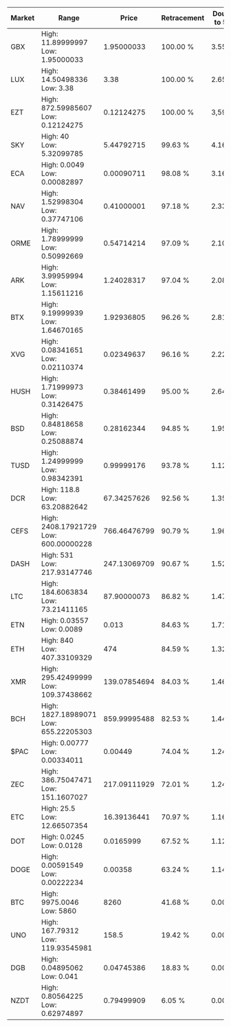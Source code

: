 | Market | Range | Price| Retracement | Doubles to 50% |
| --- | --- | --- | --- | --- |
| GBX | High: 11.89999997<br />Low: 1.95000033 | 1.95000033 | 100.00 % | 3.55 |
| LUX | High: 14.50498336<br />Low: 3.38 | 3.38 | 100.00 % | 2.65 |
| EZT | High: 872.59985607<br />Low: 0.12124275 | 0.12124275 | 100.00 % | 3,599.07 |
| SKY | High: 40<br />Low: 5.32099785 | 5.44792715 | 99.63 % | 4.16 |
| ECA | High: 0.0049<br />Low: 0.00082897 | 0.00090711 | 98.08 % | 3.16 |
| NAV | High: 1.52998304<br />Low: 0.37747106 | 0.41000001 | 97.18 % | 2.33 |
| ORME | High: 1.78999999<br />Low: 0.50992669 | 0.54714214 | 97.09 % | 2.10 |
| ARK | High: 3.99959994<br />Low: 1.15611216 | 1.24028317 | 97.04 % | 2.08 |
| BTX | High: 9.19999939<br />Low: 1.64670165 | 1.92936805 | 96.26 % | 2.81 |
| XVG | High: 0.08341651<br />Low: 0.02110374 | 0.02349637 | 96.16 % | 2.22 |
| HUSH | High: 1.71999973<br />Low: 0.31426475 | 0.38461499 | 95.00 % | 2.64 |
| BSD | High: 0.84818658<br />Low: 0.25088874 | 0.28162344 | 94.85 % | 1.95 |
| TUSD | High: 1.24999999<br />Low: 0.98342391 | 0.99999176 | 93.78 % | 1.12 |
| DCR | High: 118.8<br />Low: 63.20882642 | 67.34257626 | 92.56 % | 1.35 |
| CEFS | High: 2408.17921729<br />Low: 600.00000228 | 766.46476799 | 90.79 % | 1.96 |
| DASH | High: 531<br />Low: 217.93147746 | 247.13069709 | 90.67 % | 1.52 |
| LTC | High: 184.6063834<br />Low: 73.21411165 | 87.90000073 | 86.82 % | 1.47 |
| ETN | High: 0.03557<br />Low: 0.0089 | 0.013 | 84.63 % | 1.71 |
| ETH | High: 840<br />Low: 407.33109329 | 474 | 84.59 % | 1.32 |
| XMR | High: 295.42499999<br />Low: 109.37438662 | 139.07854694 | 84.03 % | 1.46 |
| BCH | High: 1827.18989071<br />Low: 655.22205303 | 859.99995488 | 82.53 % | 1.44 |
| $PAC | High: 0.00777<br />Low: 0.00334011 | 0.00449 | 74.04 % | 1.24 |
| ZEC | High: 386.75047471<br />Low: 151.1607027 | 217.09111929 | 72.01 % | 1.24 |
| ETC | High: 25.5<br />Low: 12.66507354 | 16.39136441 | 70.97 % | 1.16 |
| DOT | High: 0.0245<br />Low: 0.0128 | 0.0165999 | 67.52 % | 1.12 |
| DOGE | High: 0.00591549<br />Low: 0.00222234 | 0.00358 | 63.24 % | 1.14 |
| BTC | High: 9975.0046<br />Low: 5860 | 8260 | 41.68 % | 0.00 |
| UNO | High: 167.79312<br />Low: 119.93545981 | 158.5 | 19.42 % | 0.00 |
| DGB | High: 0.04895062<br />Low: 0.041 | 0.04745386 | 18.83 % | 0.00 |
| NZDT | High: 0.80564225<br />Low: 0.62974897 | 0.79499909 | 6.05 % | 0.00 |
